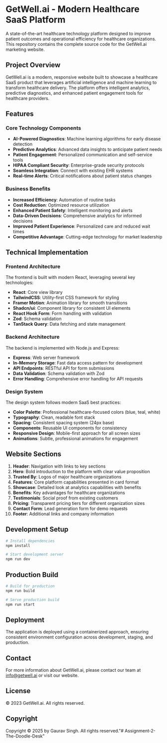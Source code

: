# GetWell.ai - Modern Healthcare SaaS Platform

A state-of-the-art healthcare technology platform designed to improve patient outcomes and operational efficiency for healthcare organizations. This repository contains the complete source code for the GetWell.ai marketing website.

## Project Overview

GetWell.ai is a modern, responsive website built to showcase a healthcare SaaS product that leverages artificial intelligence and machine learning to transform healthcare delivery. The platform offers intelligent analytics, predictive diagnostics, and enhanced patient engagement tools for healthcare providers.

## Features

### Core Technology Components

- **AI-Powered Diagnostics**: Machine learning algorithms for early disease detection
- **Predictive Analytics**: Advanced data insights to anticipate patient needs
- **Patient Engagement**: Personalized communication and self-service tools
- **HIPAA Compliant Security**: Enterprise-grade security protocols
- **Seamless Integration**: Connect with existing EHR systems
- **Real-time Alerts**: Critical notifications about patient status changes

### Business Benefits

- **Increased Efficiency**: Automation of routine tasks
- **Cost Reduction**: Optimized resource utilization
- **Enhanced Patient Safety**: Intelligent monitoring and alerts
- **Data-Driven Decisions**: Comprehensive analytics for informed decisions
- **Improved Patient Experience**: Personalized care and reduced wait times
- **Competitive Advantage**: Cutting-edge technology for market leadership

## Technical Implementation

### Frontend Architecture

The frontend is built with modern React, leveraging several key technologies:

- **React**: Core view library
- **TailwindCSS**: Utility-first CSS framework for styling
- **Framer Motion**: Animation library for smooth transitions
- **Shadcn/ui**: Component library for consistent UI elements
- **React Hook Form**: Form handling with validation
- **Zod**: Schema validation
- **TanStack Query**: Data fetching and state management

### Backend Architecture

The backend is implemented with Node.js and Express:

- **Express**: Web server framework
- **In-Memory Storage**: Fast data access pattern for development
- **API Endpoints**: RESTful API for form submissions
- **Data Validation**: Schema validation with Zod
- **Error Handling**: Comprehensive error handling for API requests

### Design System

The design system follows modern SaaS best practices:

- **Color Palette**: Professional healthcare-focused colors (blue, teal, white)
- **Typography**: Clean, readable font stack
- **Spacing**: Consistent spacing system (24px base)
- **Components**: Reusable UI components for consistency
- **Responsive Design**: Mobile-first approach for all screen sizes
- **Animations**: Subtle, professional animations for engagement

## Website Sections

1. **Header**: Navigation with links to key sections
2. **Hero**: Bold introduction to the platform with clear value proposition
3. **Trusted By**: Logos of major healthcare organizations
4. **Features**: Core platform capabilities presented in card format
5. **Showcase**: Detailed look at analytics capabilities with benefits
6. **Benefits**: Key advantages for healthcare organizations
7. **Testimonials**: Social proof from existing customers
8. **Pricing**: Transparent pricing tiers for different organization sizes
9. **Contact Form**: Lead generation form for demo requests
10. **Footer**: Additional links and company information

## Development Setup

```bash
# Install dependencies
npm install

# Start development server
npm run dev
```

## Production Build

```bash
# Build for production
npm run build

# Serve production build
npm run start
```

## Deployment

The application is deployed using a containerized approach, ensuring consistent environment configuration across development, staging, and production.

## Contact

For more information about GetWell.ai, please contact our team at info@getwell.ai or visit our website.

## License

© 2023 GetWell.ai. All rights reserved.

## Copyright

Copyright © 2025 by Gaurav Singh. All rights reserved."# Assignment-2-The-Doodle-Desk" 
